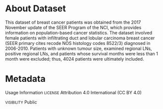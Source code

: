 <h1>About Dataset</h1>
<p>This dataset of breast cancer patients was obtained from the 2017 November update of the SEER Program of the NCI, which provides information on population-based cancer statistics. The dataset involved female patients with infiltrating duct and lobular carcinoma breast cancer (SEER primary cites recode NOS histology codes 8522/3) diagnosed in 2006-2010. Patients with unknown tumour size, examined regional LNs, positive regional LNs, and patients whose survival months were less than 1 month were excluded; thus, 4024 patients were ultimately included.</p>

<h1>Metadata</h1>
Usage Information
<small>LICENSE</small>
Attribution 4.0 International (CC BY 4.0)

<small>VISIBILITY</small>
Public
  
